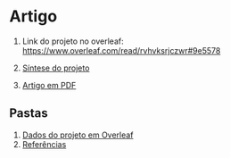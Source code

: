 # Artigo

1. Link do projeto no overleaf: https://www.overleaf.com/read/rvhvksrjczwr#9e5578

2. [Síntese do projeto](sumario.md)
3. [Artigo em PDF](Adoção_e_Uso_de_Virtual_Threads_em_Projetos_Java__Um_Estudo_Empírico.pdf)


## Pastas
1. [Dados do projeto em Overleaf](/Artigo/Adoção_e_Uso_de_Virtual_Threads_em_Projetos_Java__Um_Estudo_Empírico/)
2. [Referências](/Artigo/Referencias/)
